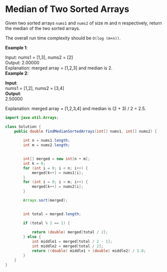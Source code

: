 # Median of Two Sorted Arrays

Given two sorted arrays `nums1` and `nums2` of size m and n respectively, return the median of the two sorted arrays.  

The overall run time complexity should be `O(log (m+n))`.  

 

**Example 1**:  

Input: nums1 = [1,3], nums2 = [2]  
Output: 2.00000  
Explanation: merged array = [1,2,3] and median is 2.  
**Example 2**:  

**Input**:  
nums1 = [1,2], nums2 = [3,4]  
**Output**:  
2.50000  

  
Explanation: merged array = [1,2,3,4] and median is (2 + 3) / 2 = 2.5.  
```java
import java.util.Arrays;

class Solution {
    public double findMedianSortedArrays(int[] nums1, int[] nums2) {
       
        int n = nums1.length;
        int m = nums2.length;

        
        int[] merged = new int[n + m];
        int k = 0;
        for (int i = 0; i < n; i++) {
            merged[k++] = nums1[i];
        }
        for (int i = 0; i < m; i++) {
            merged[k++] = nums2[i];
        }

        Arrays.sort(merged);

    
        int total = merged.length;

        if (total % 2 == 1) {
          
            return (double) merged[total / 2];
        } else {
            int middle1 = merged[total / 2 - 1];
            int middle2 = merged[total / 2];
            return ((double) middle1 + (double) middle2) / 2.0;
        }
    }
}
```
